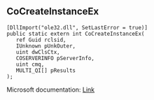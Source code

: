 ## CoCreateInstanceEx

```
[DllImport("ole32.dll", SetLastError = true)]
public static extern int CoCreateInstanceEx(
   ref Guid rclsid,
   IUnknown pUnkOuter,
   uint dwClsCtx,
   COSERVERINFO pServerInfo,
   uint cmq,
   MULTI_QI[] pResults
);
```

Microsoft documentation: [Link](https://docs.microsoft.com/en-us/windows/win32/api/combaseapi/nf-combaseapi-cocreateinstanceex)
